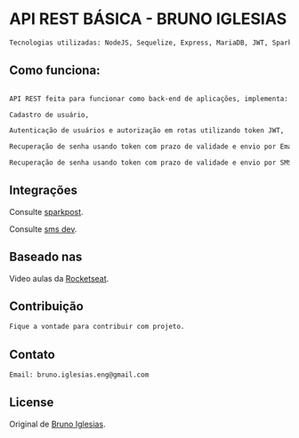 # API REST BÁSICA - BRUNO IGLESIAS

```bash
Tecnologias utilizadas: NodeJS, Sequelize, Express, MariaDB, JWT, Sparkpost e SMSdev
```

## Como funciona:

```bash

API REST feita para funcionar como back-end de aplicações, implementa:

Cadastro de usuário,

Autenticação de usuários e autorização em rotas utilizando token JWT, 

Recuperação de senha usando token com prazo de validade e envio por Email usando SparkPost.

Recuperação de senha usando token com prazo de validade e envio por SMS usando SMSdev.
```

## Integrações

Consulte [sparkpost](https://www.sparkpost.com).

Consulte [sms dev](https://www.smsdev.com.br).

## Baseado nas

Video aulas da [Rocketseat](https://Rocketseat.com.br).
 
## Contribuição
```bash
Fique a vontade para contribuir com projeto.
```
## Contato
```bash
Email: bruno.iglesias.eng@gmail.com
```
## License
Original de [Bruno Iglesias](https://brunoiglesias.eng.br). 